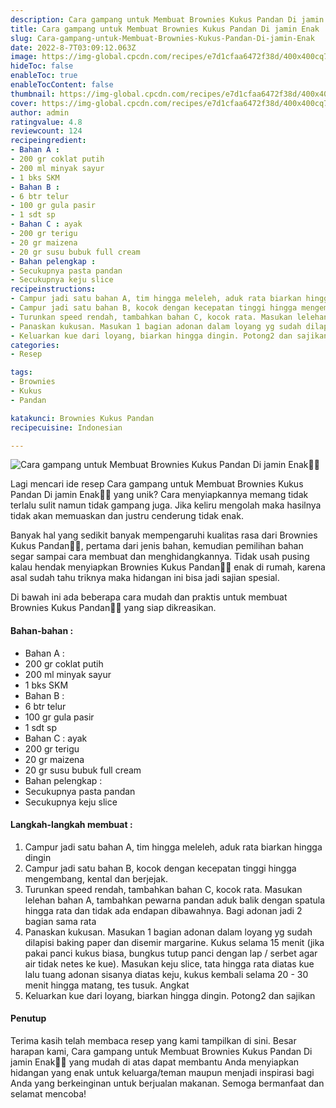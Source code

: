 ```yaml
---
description: Cara gampang untuk Membuat Brownies Kukus Pandan Di jamin Enak"
title: Cara gampang untuk Membuat Brownies Kukus Pandan Di jamin Enak
slug: Cara-gampang-untuk-Membuat-Brownies-Kukus-Pandan-Di-jamin-Enak
date: 2022-8-7T03:09:12.063Z
image: https://img-global.cpcdn.com/recipes/e7d1cfaa6472f38d/400x400cq70/photo.jpg
hideToc: false
enableToc: true
enableTocContent: false
thumbnail: https://img-global.cpcdn.com/recipes/e7d1cfaa6472f38d/400x400cq70/photo.jpg
cover: https://img-global.cpcdn.com/recipes/e7d1cfaa6472f38d/400x400cq70/photo.jpg
author: admin
ratingvalue: 4.8
reviewcount: 124
recipeingredient:
- Bahan A :
- 200 gr coklat putih
- 200 ml minyak sayur
- 1 bks SKM
- Bahan B :
- 6 btr telur
- 100 gr gula pasir
- 1 sdt sp
- Bahan C : ayak
- 200 gr terigu
- 20 gr maizena
- 20 gr susu bubuk full cream
- Bahan pelengkap :
- Secukupnya pasta pandan
- Secukupnya keju slice
recipeinstructions:
- Campur jadi satu bahan A, tim hingga meleleh, aduk rata biarkan hingga dingin
- Campur jadi satu bahan B, kocok dengan kecepatan tinggi hingga mengembang, kental dan berjejak.
- Turunkan speed rendah, tambahkan bahan C, kocok rata. Masukan lelehan bahan A, tambahkan pewarna pandan aduk balik dengan spatula hingga rata dan tidak ada endapan dibawahnya. Bagi adonan jadi 2 bagian sama rata
- Panaskan kukusan. Masukan 1 bagian adonan dalam loyang yg sudah dilapisi baking paper dan disemir margarine. Kukus selama 15 menit (jika pakai panci kukus biasa, bungkus tutup panci dengan lap / serbet agar air tidak netes ke kue). Masukan keju slice, tata hingga rata diatas kue lalu tuang adonan sisanya diatas keju, kukus kembali selama 20 - 30 menit hingga matang, tes tusuk. Angkat
- Keluarkan kue dari loyang, biarkan hingga dingin. Potong2 dan sajikan
categories:
- Resep

tags:
- Brownies
- Kukus
- Pandan

katakunci: Brownies Kukus Pandan
recipecuisine: Indonesian

---
```


![Cara gampang untuk Membuat Brownies Kukus Pandan Di jamin Enak👩‍🍳](https://img-global.cpcdn.com/recipes/e7d1cfaa6472f38d/400x400cq70/photo.jpg)

Lagi mencari ide resep Cara gampang untuk Membuat Brownies Kukus Pandan Di jamin Enak👩‍🍳 yang unik? Cara menyiapkannya memang tidak terlalu sulit namun tidak gampang juga. Jika keliru mengolah maka hasilnya tidak akan memuaskan dan justru cenderung tidak enak.

Banyak hal yang sedikit banyak mempengaruhi kualitas rasa dari Brownies Kukus Pandan👩‍🍳, pertama dari jenis bahan, kemudian pemilihan bahan segar sampai cara membuat dan menghidangkannya. Tidak usah pusing kalau hendak menyiapkan Brownies Kukus Pandan👩‍🍳 enak di rumah, karena asal sudah tahu triknya maka hidangan ini bisa jadi sajian spesial.

Di bawah ini ada beberapa cara mudah dan praktis untuk membuat Brownies Kukus Pandan👩‍🍳 yang siap dikreasikan.

<!--inarticleads1-->

#### Bahan-bahan :

- Bahan A :
- 200 gr coklat putih
- 200 ml minyak sayur
- 1 bks SKM
- Bahan B :
- 6 btr telur
- 100 gr gula pasir
- 1 sdt sp
- Bahan C : ayak
- 200 gr terigu
- 20 gr maizena
- 20 gr susu bubuk full cream
- Bahan pelengkap :
- Secukupnya pasta pandan
- Secukupnya keju slice

<!--inarticleads2-->

#### Langkah-langkah membuat :

1. Campur jadi satu bahan A, tim hingga meleleh, aduk rata biarkan hingga dingin
1. Campur jadi satu bahan B, kocok dengan kecepatan tinggi hingga mengembang, kental dan berjejak.
1. Turunkan speed rendah, tambahkan bahan C, kocok rata. Masukan lelehan bahan A, tambahkan pewarna pandan aduk balik dengan spatula hingga rata dan tidak ada endapan dibawahnya. Bagi adonan jadi 2 bagian sama rata
1. Panaskan kukusan. Masukan 1 bagian adonan dalam loyang yg sudah dilapisi baking paper dan disemir margarine. Kukus selama 15 menit (jika pakai panci kukus biasa, bungkus tutup panci dengan lap / serbet agar air tidak netes ke kue). Masukan keju slice, tata hingga rata diatas kue lalu tuang adonan sisanya diatas keju, kukus kembali selama 20 - 30 menit hingga matang, tes tusuk. Angkat
1. Keluarkan kue dari loyang, biarkan hingga dingin. Potong2 dan sajikan

#### Penutup

Terima kasih telah membaca resep yang kami tampilkan di sini. Besar harapan kami, Cara gampang untuk Membuat Brownies Kukus Pandan Di jamin Enak👩‍🍳 yang mudah di atas dapat membantu Anda menyiapkan hidangan yang enak untuk keluarga/teman maupun menjadi inspirasi bagi Anda yang berkeinginan untuk berjualan makanan. Semoga bermanfaat dan selamat mencoba!